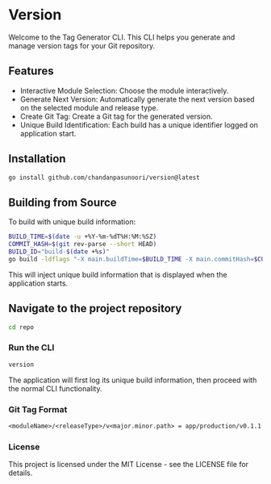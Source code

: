 # Version

Welcome to the Tag Generator CLI. This CLI helps you generate and manage version tags for your Git repository.

## Features

- Interactive Module Selection: Choose the module interactively.
- Generate Next Version: Automatically generate the next version based on the selected module and release type.
- Create Git Tag: Create a Git tag for the generated version.
- Unique Build Identification: Each build has a unique identifier logged on application start.

## Installation

```bash
go install github.com/chandanpasunoori/version@latest
```

## Building from Source

To build with unique build information:

```bash
BUILD_TIME=$(date -u +%Y-%m-%dT%H:%M:%SZ)
COMMIT_HASH=$(git rev-parse --short HEAD)
BUILD_ID="build-$(date +%s)"
go build -ldflags "-X main.buildTime=$BUILD_TIME -X main.commitHash=$COMMIT_HASH -X main.buildID=$BUILD_ID" -o version .
```

This will inject unique build information that is displayed when the application starts.

## Navigate to the project repository

```bash
cd repo
```

### Run the CLI

```bash
version

```

The application will first log its unique build information, then proceed with the normal CLI functionality.

### Git Tag Format

```txt
<moduleName>/<releaseType>/v<major.minor.path> = app/production/v0.1.1
```

### License

This project is licensed under the MIT License - see the LICENSE file for details.
